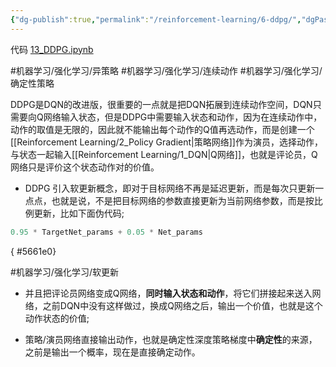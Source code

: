 ```yaml
---
{"dg-publish":true,"permalink":"/reinforcement-learning/6-ddpg/","dgPassFrontmatter":true}
---
```



代码 [13\_DDPG.ipynb](https://github.com/Aegis1863/ML_practice/blob/master/%E5%BC%BA%E5%8C%96%E5%AD%A6%E4%B9%A0%E7%AC%94%E8%AE%B0/13_DDPG.ipynb)

#机器学习/强化学习/异策略 #机器学习/强化学习/连续动作 #机器学习/强化学习/确定性策略

DDPG是DQN的改进版，很重要的一点就是把DQN拓展到连续动作空间，DQN只需要向Q网络输入状态，但是DDPG中需要输入状态和动作，因为在连续动作中，动作的取值是无限的，因此就不能输出每个动作的Q值再选动作，而是创建一个[[Reinforcement Learning/2_Policy Gradient\|策略网络]]作为演员，选择动作，与状态一起输入[[Reinforcement Learning/1_DQN\|Q网络]]，也就是评论员，Q网络只是评价这个状态动作对的价值。

- DDPG 引入软更新概念，即对于目标网络不再是延迟更新，而是每次只更新一点点，也就是说，不是把目标网络的参数直接更新为当前网络参数，而是按比例更新，比如下面伪代码;

```python
0.95 * TargetNet_params + 0.05 * Net_params
```
{ #5661e0}


#机器学习/强化学习/软更新 

- 并且把评论员网络变成Q网络，**同时输入状态和动作**，将它们拼接起来送入网络，之前DQN中没有这样做过，换成Q网络之后，输出一个价值，也就是这个动作状态的价值;

- 策略/演员网络直接输出动作，也就是确定性深度策略梯度中**确定性**的来源，之前是输出一个概率，现在是直接确定动作。

